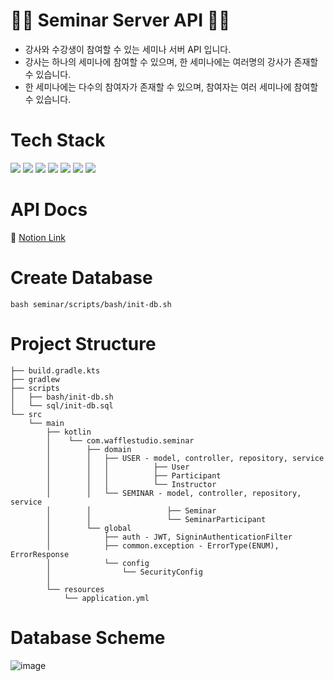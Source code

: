 # 👨‍🏫 Seminar Server API 👨‍🎓

- 강사와 수강생이 참여할 수 있는 세미나 서버 API 입니다.
- 강사는 하나의 세미나에 참여할 수 있으며, 한 세미나에는 여러명의 강사가 존재할 수 있습니다.
- 한 세미나에는 다수의 참여자가 존재할 수 있으며, 참여자는 여러 세미나에 참여할 수 있습니다.

# Tech Stack
<img src="https://img.shields.io/badge/Kotlin-7F52FF?style=flat-square&logo=Kotlin&logoColor=white"/></a> <img src="https://img.shields.io/badge/Spring Boot-6DB33F?style=flat-square&logo=Spring Boot&logoColor=white"/></a> <img src="https://img.shields.io/badge/Spring Security-6DB33F?style=flat-square&logo=Spring Security&logoColor=white"/></a> <img src="https://img.shields.io/badge/MySQL-4479A1?style=flat-square&logo=MySQL&logoColor=white"/></a> <img src="https://img.shields.io/badge/JWT-6DB33F?style=flat-square&logo=Json Web Tokens&logoColor=white"/></a> <img src="https://img.shields.io/badge/NGINX-009639?style=flat-square&logo=NGINX&logoColor=white"/></a> <img src="https://img.shields.io/badge/AWS-232F3E?style=flat-square&logo=Amazon AWS&logoColor=white"/></a>

# API Docs
🔗 [Notion Link](https://eggplant-sumac-51e.notion.site/Seminar-API-Document-a37fea9c43c14153a3c42b803ec63769)

# Create Database
```shell
bash seminar/scripts/bash/init-db.sh
```

# Project Structure
```text
├── build.gradle.kts
├── gradlew
├── scripts
│   ├── bash/init-db.sh
│   └── sql/init-db.sql
└── src
    └── main
        ├── kotlin
        │    └── com.wafflestudio.seminar
        │        ├── domain
        │        │   ├── USER - model, controller, repository, service
        │        │   │          ├── User
        │        │   │          ├── Participant
        │        │   │          └── Instructor
        │        │   └── SEMINAR - model, controller, repository, service
        │        │                 ├── Seminar
        │        │                 └── SeminarParticipant
        │        └── global
        │            ├── auth - JWT, SigninAuthenticationFilter
        │            ├── common.exception - ErrorType(ENUM), ErrorResponse
        │            └── config
        │                └── SecurityConfig
        │
        └── resources
            └── application.yml
```

# Database Scheme
![image](https://user-images.githubusercontent.com/70942197/145923909-d83c8743-0139-409c-a398-f7935bb52a6d.png)